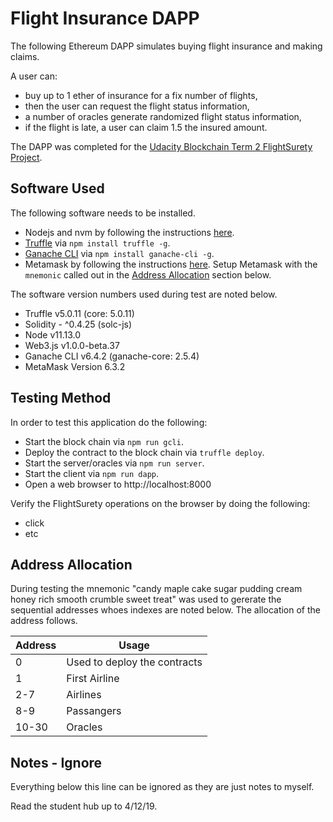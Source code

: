# Flight Insurance DAPP

The following Ethereum DAPP simulates buying flight insurance and making claims.

A user can:

- buy up to 1 ether of insurance for a fix number of flights,
- then the user can request the flight status information,
- a number of oracles generate randomized flight status information,
- if the flight is late, a user can claim 1.5 the insured amount.

The DAPP was completed for the
[Udacity Blockchain Term 2 FlightSurety Project](https://www.udacity.com/course/blockchain-developer-nanodegree--nd1309).

## Software Used

The following software needs to be installed.

- Nodejs and nvm by following the instructions
  [here](https://github.com/creationix/nvm).
- [Truffle](https://truffleframework.com/truffle)
  via `npm install truffle -g`.
- [Ganache CLI](https://truffleframework.com/ganache)
  via `npm install ganache-cli -g`.
- Metamask by following the instructions
  [here](https://metamask.io/).
  Setup Metamask with the `mnemonic` called out in the
  [Address Allocation](#Address-Allocation)
  section below.

The software version numbers used during test are noted below.

- Truffle v5.0.11 (core: 5.0.11)
- Solidity - ^0.4.25 (solc-js)
- Node v11.13.0
- Web3.js v1.0.0-beta.37
- Ganache CLI v6.4.2 (ganache-core: 2.5.4)
- MetaMask Version 6.3.2

## Testing Method

In order to test this application do the following:

- Start the block chain via `npm run gcli`.
- Deploy the contract to the block chain via `truffle deploy`.
- Start the server/oracles via `npm run server`.
- Start the client via `npm run dapp`.
- Open a web browser to http://localhost:8000

Verify the FlightSurety operations on the browser by doing the following:

- click
- etc

## Address Allocation

During testing the mnemonic
"candy maple cake sugar pudding cream honey rich smooth crumble sweet treat"
was used to gererate the sequential addresses whoes indexes are noted below.
The allocation of the address follows.

| Address | Usage                        |
| ------- | ---------------------------- |
| 0       | Used to deploy the contracts |
| 1       | First Airline                |
| 2-7     | Airlines                     |
| 8-9     | Passangers                   |
| 10-30   | Oracles                      |

## Notes - Ignore

Everything below this line can be ignored as they are just notes to myself.

Read the student hub up to 4/12/19.
